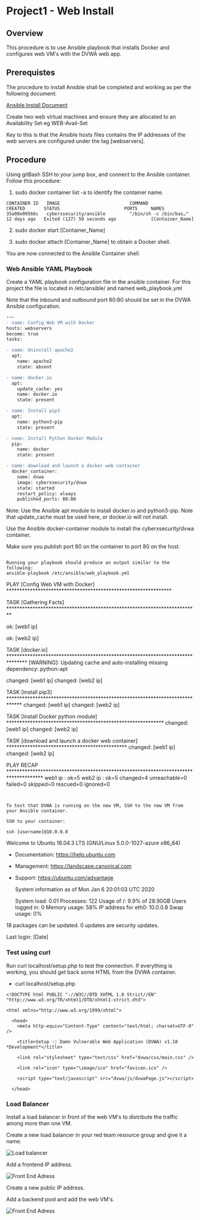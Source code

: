 # Project1 - Web Install

## Overview

This procedure is to use Ansible playbook that installs Docker and configures web VM's with the DVWA web app.

## Prerequistes

The procedure to install Ansible shall be completed and working as per the following document: 

[Ansible Install Document](../Ansible/Ansible_Install.md)

Create two web virtual machines and ensure they are allocated to an Availability Set eg WEB-Avail-Set

Key to this is that the Ansible hosts files contains the IP addresses of the web servers are configured under the tag [webservers].

## Procedure

Using gitBash SSH to your jump box, and connect to the Ansible container.  Follow this procedure:

1. sudo docker container list -a to identify the container name.

```
CONTAINER ID   IMAGE                          COMMAND                  CREATED       STATUS                        PORTS     NAMES
35a08e09566c   cyberxsecurity/ansible         "/bin/sh -c /bin/bas…"   12 days ago   Exited (127) 50 seconds ago             [Container_Name]
```
2. sudo docker start [Container_Name]

3. sudo docker attach [Container_Name] to obtain a Docker shell.

You are now connected to the Ansible Container shell.

### Web Ansible YAML Playbook 
Create a YAML playbook configuration file in the ansible container. For this project the file is located in /etc/ansible/ and named web_playbook.yml

Note that the inbound and outbound port 80:80 should be set in the DVWA Ansible configuration.
  
  ```diff
---
- name: Config Web VM with Docker
  hosts: webservers
  become: true
  tasks:

  - name: Uninstall apache2
    apt:
      name: apache2
      state: absent

  - name: docker.io
    apt:
      update_cache: yes
      name: docker.io
      state: present

  - name: Install pip3
    apt:
      name: python3-pip
      state: present

  - name: Install Python Docker Module
    pip:
      name: docker
      state: present

  - name: download and launch a docker web container
    docker_container:
      name: dvwa
      image: cyberxsecurity/dvwa
      state: started
      restart_policy: always
      published_ports: 80:80

```
Note: Use the Ansible apt module to install docker.io and python3-pip.  Note that update_cache must be used here, or docker.io will not install. 

Use the Ansible docker-container module to install the cyberxsecurity/dvwa container.

Make sure you publish port 80 on the container to port 80 on the host.
```

Running your playbook should produce an output similar to the following:
ansible-playbook /etc/ansible/web_playbook.yml

```
PLAY [Config Web VM with Docker] ***************************************************************

TASK [Gathering Facts] *************************************************************************

ok: [web1 ip]

ok: [web2 ip]

TASK [docker.io] *******************************************************************************
[WARNING]: Updating cache and auto-installing missing dependency: python-apt

changed: [web1 ip]
changed: [web2 ip]

TASK [Install pip3] *****************************************************************************
changed: [web1 ip]
changed: [web2 ip]

TASK [Install Docker python module] ************************************************************
changed: [web1 ip]
changed: [web2 ip]

TASK [download and launch a docker web container] **********************************************
changed: [web1 ip]
changed: [web2 ip]

PLAY RECAP *************************************************************************************
web1 ip                   : ok=5 
web2 ip                   : ok=5
  changed=4    unreachable=0    failed=0    skipped=0    rescued=0    ignored=0   

```


To test that DVWA is running on the new VM, SSH to the new VM from your Ansible container.

SSH to your container:

ssh [username]@10.0.0.8
```
Welcome to Ubuntu 18.04.3 LTS (GNU/Linux 5.0.0-1027-azure x86_64)

* Documentation:  https://help.ubuntu.com
* Management:     https://landscape.canonical.com
* Support:        https://ubuntu.com/advantage

  System information as of Mon Jan  6 20:01:03 UTC 2020

  System load:  0.01              Processes:              122
  Usage of /:   9.9% of 28.90GB   Users logged in:        0
  Memory usage: 58%               IP address for eth0:    10.0.0.8
  Swap usage:   0%                


18 packages can be updated.
0 updates are security updates.


Last login: [Date]


### Test using curl

Run curl localhost/setup.php to test the connection. If everything is working, you should get back some HTML from the DVWA container.

- curl localhost/setup.php
```
<!DOCTYPE html PUBLIC "-//W3C//DTD XHTML 1.0 Strict//EN" "http://www.w3.org/TR/xhtml1/DTD/xhtml1-strict.dtd">

<html xmlns="http://www.w3.org/1999/xhtml">

  <head>
    <meta http-equiv="Content-Type" content="text/html; charset=UTF-8" />

    <title>Setup :: Damn Vulnerable Web Application (DVWA) v1.10 *Development*</title>

    <link rel="stylesheet" type="text/css" href="dvwa/css/main.css" />

    <link rel="icon" type="\image/ico" href="favicon.ico" />

    <script type="text/javascript" src="dvwa/js/dvwaPage.js"></script>

  </head>
```

### Load Balancer

Install a load balancer in front of the web VM's to distribute the traffic among more than one VM.

Create a new load balancer in your red team resource group and give it a name.

![Load balancer](/Diagrams/Loadbalancer.png)


Add a frontend IP address.

![Front End Adress](/Diagrams/LB_FE_Address.png)

Create a new public IP address.

Add a backend pool and add the web VM's.

![Front End Adress](/Diagrams/LB_BE_Pool.png)

